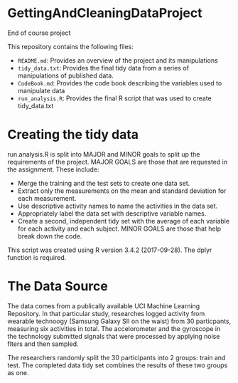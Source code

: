 # GettingAndCleaningDataProject
End of course project 

This repository contains the following files:

- `README.md`: Provides an overview of the project and its manipulations
- `tidy_data.txt`: Provides the final tidy data from a series of manipulations of published data.
- `CodeBook.md`: Provides the code book describing the variables used to manipulate data
- `run_analysis.R`: Provides the final R script that was used to create tidy_data.txt

# Creating the tidy data

run.analysis.R is split into MAJOR and MINOR goals to split up the requirements of the project. 
MAJOR GOALS are those that are requested in the assignment. 
These include: 
- Merge the training and the test sets to create one data set.
- Extract only the measurements on the mean and standard deviation for each measurement.
- Use descriptive activity names to name the activities in the data set.
- Appropriately label the data set with descriptive variable names.
- Create a second, independent tidy set with the average of each variable for each activity and each subject.
MINOR GOALS are those that help break down the code. 

This script was created using R version 3.4.2 (2017-09-28). The dplyr function is required. 

# The Data Source 

The data comes from a publically available UCI Machine Learning Repository. In that particular study,
researches logged activity from wearable technoogy (Samsung Galaxy SII on the waist) from 30 particpants,
measuring six activities in total. The accelorometer and the gyroscope in the technology submitted signals that
were processed by applying noise flters and then sampled. 

The researchers randomly split the 30 participants into 2 groups: train and test. The completed
data tidy set combines the results of these two groups as one. 
